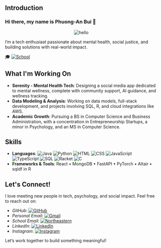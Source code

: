 ## Introduction

### Hi there, my name is **Phuong-An Bui** 👋

<p align="center">
<img src="https://media.giphy.com/media/v1.Y2lkPTc5MGI3NjExZTRrenplaTRiejkxeWx3NXBkazNkbnJ6NDgxZzZlYWJvb2ZsZGg5dSZlcD12MV9naWZzX3NlYXJjaCZjdD1n/Z1kpfgtHmpWHS/giphy.gif" alt="hello">
</p>

I’m a tech enthusiast passionate about mental health, social justice, and building solutions with real-world impact.

🎓 [![School](https://img.shields.io/badge/Northeastern%20University-'26-maroon?style=flat-square&logo=grad&logoColor=white)]()
  
## What I'm Working On

- **Serenity - Mental Health Tech**: Designing a social media app dedicated to mental wellness, complete with community support, AI guidance, and wellness tracking.
- **Data Modeling & Analysis**: Working on data models, full-stack development, and projects involving SQL, R, and cloud integrations like AWS.
- **Academic Growth**: Pursuing a BS in Computer Science and Business Administration, with a concentration in Entrepreneurship Startups, a minor in Psychology, and an MS in Computer Science.

## Skills
 
- **Languages**:
![Java](https://img.shields.io/badge/Java-007396?style=flat-square&logo=java&logoColor=white)
![Python](https://img.shields.io/badge/Python-3776AB?style=flat-square&logo=python&logoColor=white)
![HTML](https://img.shields.io/badge/HTML5-E34F26?style=flat-square&logo=html5&logoColor=white)
![CSS](https://img.shields.io/badge/CSS3-1572B6?style=flat-square&logo=css3&logoColor=white)
![JavaScript](https://img.shields.io/badge/JavaScript-F7DF1E?style=flat-square&logo=javascript&logoColor=black)
![TypeScript](https://img.shields.io/badge/TypeScript-3178C6?style=flat-square&logo=typescript&logoColor=white)
![SQL](https://img.shields.io/badge/SQL-003B57?style=flat-square&logo=postgresql&logoColor=white)
![Racket](https://img.shields.io/badge/Racket-9F1D20?style=flat-square&logo=racket&logoColor=white)
![C](https://img.shields.io/badge/C-A8B9CC?style=flat-square&logo=c&logoColor=black)
- **Frameworks & Tools**: React • MongoDB • FastAPI • PyTorch • Altair • sqldf in R

## Let's Connect!

I love meeting new people in tech, psychology, and social impact. Feel free to reach out on:
- *GitHub*: [![GitHub](https://img.shields.io/badge/GitHub-phganie-black?style=flat-square&logo=github)](https://github.com/phganie)
- *Personal Email*: [![Gmail](https://img.shields.io/badge/Gmail-buihuuphuongan@gmail.com-red?style=flat-square&logo=gmail&logoColor=white)](mailto:buihuuphuongan@gmail.com)
- *School Email*: [![Northeastern](https://img.shields.io/badge/Email-bui.huu@northeastern.edu-maroon?style=flat-square&logo=gmail&logoColor=white)](mailto:bui.huu@northeastern.edu)
- *LinkedIn*: [![LinkedIn](https://img.shields.io/badge/LinkedIn-PhuongAn-blue?style=flat-square&logo=linkedin)](https://www.linkedin.com/in/phganie)
- *Instagram*: [![Instagram](https://img.shields.io/badge/Instagram-@phganiee_-E4405F?style=flat-square&logo=instagram&logoColor=white)](https://instagram.com/phganiee_)
  
Let’s work together to build something meaningful!
